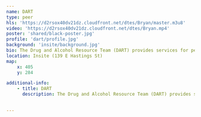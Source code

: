 ```yaml
---
name: DART
type: peer
hls: 'https://d2rsox40dv21dz.cloudfront.net/dtes/Bryan/master.m3u8'
video: 'https://d2rsox40dv21dz.cloudfront.net/dtes/Bryan.mp4'
poster: 'shared/black-poster.jpg'
profile: 'dart/profile.jpg'
background: 'insite/background.jpg'
bio: The Drug and Alcohol Resource Team (DART) provides services for people of all ages who are experiencing substance use disorder and are admitted to the inpatient units at Richmond Hospital.
location: Insite (139 E Hastings St)
map:
    x: 405
    y: 284

additional-info: 
    - title: DART
      description: The Drug and Alcohol Resource Team (DART) provides services for people of all ages who are experiencing substance use disorder and are admitted to the inpatient units at Richmond Hospital. The services provided include substance use assessments and treatment planning, counselling, medical management, discharge planning, and patient and staff education. 
    

---
```

